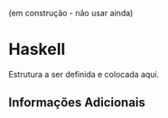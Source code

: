 (em construção - não usar ainda)

# Haskell

Estrutura a ser definida e colocada aqui.

## Informações Adicionais
